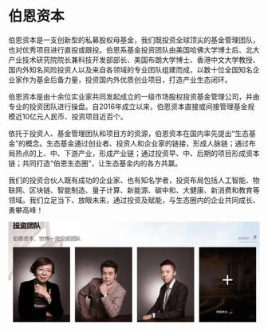 # 

# 伯恩资本

伯恩资本是一支创新型的私募股权母基金，我们既投资全球顶尖的基金管理团队，也对优秀项目进行直投或跟投。伯恩系基金投资团队由美国哈佛大学博士后、北大产业技术研究院院长兼科技开发部部长、美国布朗大学博士、香港中文大学教授、国内外知名风险投资人以及来自各领域的专业团队组建而成，以数十位全国知名企业家作为基金后备力量，投资国内外优质创业项目，打造产业生态闭环。

伯恩资本是由十余位实业家共同发起成立的一级市场股权投资基金管理公司，并由专业的投资团队进行操盘。自2016年成立以来，伯恩资本直接或间接管理基金规模近10亿元人民币、投资项目近百个。

依托于投资人、基金管理团队和项目方的资源，伯恩资本在国内率先提出“生态基金”的概念。生态基金通过创业者、投资人和企业家的链接，形成人脉链；通过布局热点的上、中、下游产业，形成产业链；通过投资早、中、后期的项目形成资本链；共同打造“伯恩生态圈”，让生态基金内的各方共赢。

我们的投资合伙人既有成功的企业家、也有知名学者，投资布局包括人工智能、物联网、区块链、智能制造、量子计算、新能源、碳中和、大健康、新消费和教育等领域。我们立足当下、放眼未来，通过投资及赋能，与生态圈内的企业共同成长、勇攀高峰！

![image-20220719095134507](image-20220719095134507.png)

